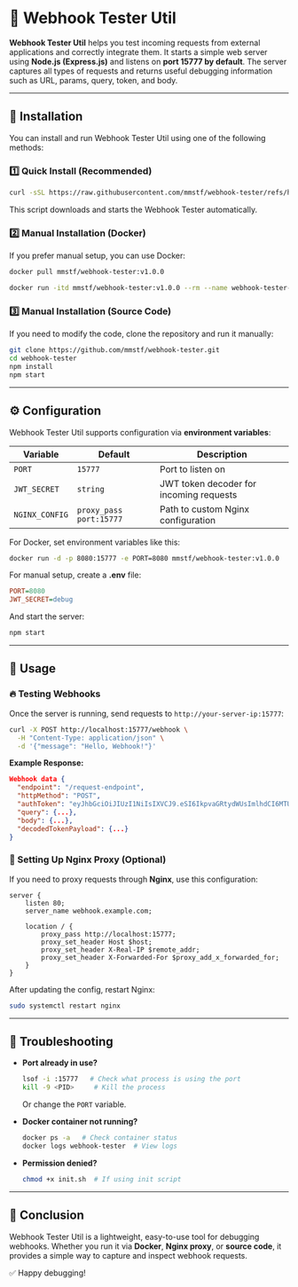 # 📡 Webhook Tester Util

**Webhook Tester Util** helps you test incoming requests from external applications and correctly integrate them. It starts a simple web server using **Node.js (Express.js)** and listens on **port 15777 by default**. The server captures all types of requests and returns useful debugging information such as URL, params, query, token, and body.

---

## 🚀 Installation

You can install and run Webhook Tester Util using one of the following methods:

### 1️⃣ Quick Install (Recommended)

```bash
curl -sSL https://raw.githubusercontent.com/mmstf/webhook-tester/refs/heads/master/init.sh | bash
```

This script downloads and starts the Webhook Tester automatically.

### 2️⃣ Manual Installation (Docker)

If you prefer manual setup, you can use Docker:

```bash
docker pull mmstf/webhook-tester:v1.0.0

docker run -itd mmstf/webhook-tester:v1.0.0 --rm --name webhook-tester-util -p 15777:15777
```

### 3️⃣ Manual Installation (Source Code)

If you need to modify the code, clone the repository and run it manually:

```bash
git clone https://github.com/mmstf/webhook-tester.git
cd webhook-tester
npm install
npm start
```

---

## ⚙️ Configuration

Webhook Tester Util supports configuration via **environment variables**:

| Variable       | Default                 | Description                             |
| -------------- | ----------------------- | --------------------------------------- |
| `PORT`         | `15777`                 | Port to listen on                       |
| `JWT_SECRET`   | `string`                | JWT token decoder for incoming requests |
| `NGINX_CONFIG` | `proxy_pass port:15777` | Path to custom Nginx configuration      |

For Docker, set environment variables like this:

```bash
docker run -d -p 8080:15777 -e PORT=8080 mmstf/webhook-tester:v1.0.0
```

For manual setup, create a **.env** file:

```ini
PORT=8080
JWT_SECRET=debug
```

And start the server:

```bash
npm start
```

---

## 📌 Usage

### 🔥 Testing Webhooks

Once the server is running, send requests to `http://your-server-ip:15777`:

```bash
curl -X POST http://localhost:15777/webhook \
  -H "Content-Type: application/json" \
  -d '{"message": "Hello, Webhook!"}'
```

**Example Response:**

```json
Webhook data {
  "endpoint": "/request-endpoint",
  "httpMethod": "POST",
  "authToken": "eyJhbGciOiJIUzI1NiIsIXVCJ9.eSI6IkpvaGRtydWUsImlhdCI6MTUxNjIzOTAyMn0.KMUFsIDTn9FNFUqJp-QV30",
  "query": {...},
  "body": {...},
  "decodedTokenPayload": {...}
}
```

### 🔄 Setting Up Nginx Proxy (Optional)

If you need to proxy requests through **Nginx**, use this configuration:

```nginx
server {
    listen 80;
    server_name webhook.example.com;

    location / {
        proxy_pass http://localhost:15777;
        proxy_set_header Host $host;
        proxy_set_header X-Real-IP $remote_addr;
        proxy_set_header X-Forwarded-For $proxy_add_x_forwarded_for;
    }
}
```

After updating the config, restart Nginx:

```bash
sudo systemctl restart nginx
```

---

## 🔧 Troubleshooting

- **Port already in use?**

  ```bash
  lsof -i :15777   # Check what process is using the port
  kill -9 <PID>     # Kill the process
  ```

  Or change the `PORT` variable.

- **Docker container not running?**

  ```bash
  docker ps -a   # Check container status
  docker logs webhook-tester  # View logs
  ```

- **Permission denied?**
  ```bash
  chmod +x init.sh  # If using init script
  ```

---

## 🎯 Conclusion

Webhook Tester Util is a lightweight, easy-to-use tool for debugging webhooks. Whether you run it via **Docker**, **Nginx proxy**, or **source code**, it provides a simple way to capture and inspect webhook requests.

✅ Happy debugging!
